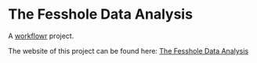 # The Fesshole Data Analysis

A [workflowr][] project.

[workflowr]: https://github.com/jdblischak/workflowr

The website of this project can be found here:
[The Fesshole Data Analysis](https://ogorodriguez.github.io/03_the-fesshole/)
